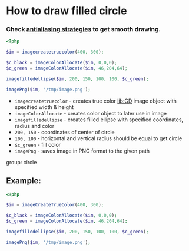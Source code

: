 # How to draw filled circle

### Check [antialiasing strategies](https://onelinerhub.com/php-gd/better-antialias-with-gd) to get smooth drawing.

```php
<?php

$im = imagecreatetruecolor(400, 300);

$c_black = imageColorAllocate($im, 0,0,0);
$c_green = imageColorAllocate($im, 46,204,64);

imagefilledellipse($im, 200, 150, 100, 100, $c_green);

imagePng($im, '/tmp/image.png');
```

- `imagecreatetruecolor` - creates true color [lib:GD](https://onelinerhub.com/php-gd/how-to-install-gd-for-php-on-ubuntu-ubuntuversion) image object with specified width & height
- `imageColorAllocate` - creates color object to later use in image
- `imagefilledellipse` - creates filled ellipse with specified coordinates, radius and color
- `200, 150` - coordinates of center of circle
- `100, 100` - horizontal and vertical radius should be equal to get circle
- `$c_green` - fill color
- `imagePng` - saves image in PNG format to the given path

group: circle

## Example: 
```php
<?php

$im = imageCreateTrueColor(400, 300);

$c_black = imageColorAllocate($im, 0,0,0);
$c_green = imageColorAllocate($im, 46,204,64);

imagefilledellipse($im, 200, 150, 100, 100, $c_green);

imagePng($im, '/tmp/image.png');
```

